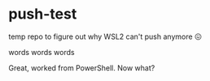 # push-test

temp repo to figure out why WSL2 can't push anymore 😖

words words words

Great, worked from PowerShell. Now what?
